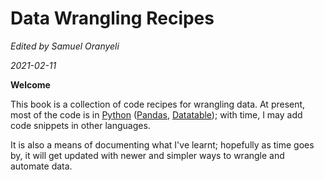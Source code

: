 Data Wrangling Recipes
=======================

*Edited by Samuel Oranyeli*

*2021-02-11*

**Welcome**

This book is a collection of code recipes for wrangling data.
At present, most of the code is in [Python](https://docs.python.org/3/) ([Pandas](https://pandas.pydata.org/docs/), [Datatable](https://datatable.readthedocs.io/en/latest/));
 with time, I may add code snippets in other languages.

It is also a means of documenting what I've learnt; hopefully as time goes by, it will get updated with newer and simpler ways to wrangle and automate data.
